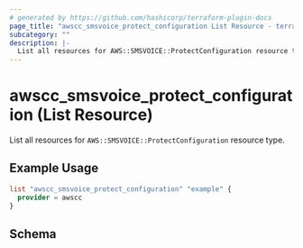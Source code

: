 ```yaml
---
# generated by https://github.com/hashicorp/terraform-plugin-docs
page_title: "awscc_smsvoice_protect_configuration List Resource - terraform-provider-awscc"
subcategory: ""
description: |-
  List all resources for AWS::SMSVOICE::ProtectConfiguration resource type.
---
```


# awscc_smsvoice_protect_configuration (List Resource)

List all resources for `AWS::SMSVOICE::ProtectConfiguration` resource type.

## Example Usage

```terraform
list "awscc_smsvoice_protect_configuration" "example" {
  provider = awscc
}
```

<!-- schema generated by tfplugindocs -->
## Schema
